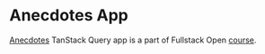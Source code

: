 # Anecdotes App
[Anecdotes]() TanStack Query app is a part of Fullstack Open [course](https://fullstackopen.com/en/).
